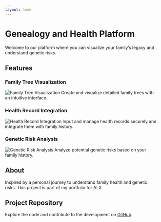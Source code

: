 ```yaml
---
layout: home
---
```


# Genealogy and Health Platform

Welcome to our platform where you can visualize your family’s legacy and understand genetic risks.

## Features

### Family Tree Visualization
![Family Tree Visualization](/genealogy-health-platform/tree.jpg)
Create and visualize detailed family trees with an intuitive interface.

### Health Record Integration
![Health Record Integration](/genealogy-health-platform/records-integration-OG.webp)
Input and manage health records securely and integrate them with family history.

### Genetic Risk Analysis
![Genetic Risk Analysis](/genealogy-health-platform/generic-risk-model.jpg)
Analyze potential genetic risks based on your family history.

## About
Inspired by a personal journey to understand family health and genetic risks. This project is part of my portfolio for ALX

## Project Repository
Explore the code and contribute to the development on [GitHub](https://github.com/martin-mwenda/genealogy-health-platform).

